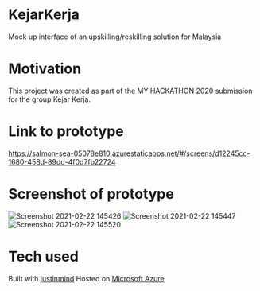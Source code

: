 # KejarKerja
Mock up interface of an upskilling/reskilling solution for Malaysia
# Motivation
This project was created as part of the MY HACKATHON 2020 submission for the group Kejar Kerja.
# Link to prototype
https://salmon-sea-05078e810.azurestaticapps.net/#/screens/d12245cc-1680-458d-89dd-4f0d7fb22724
# Screenshot of prototype
![Screenshot 2021-02-22 145426](https://user-images.githubusercontent.com/57208684/108673142-22e78900-751e-11eb-9249-699b72f52ed8.jpg)
![Screenshot 2021-02-22 145447](https://user-images.githubusercontent.com/57208684/108673173-2e3ab480-751e-11eb-8989-3c6e003ed596.jpg)
![Screenshot 2021-02-22 145520](https://user-images.githubusercontent.com/57208684/108673186-3561c280-751e-11eb-91b1-093b7f0d65e1.jpg)

# Tech used
Built with [justinmind](https://www.justinmind.com/)
Hosted on [Microsoft Azure](https://azure.microsoft.com/en-us/)


